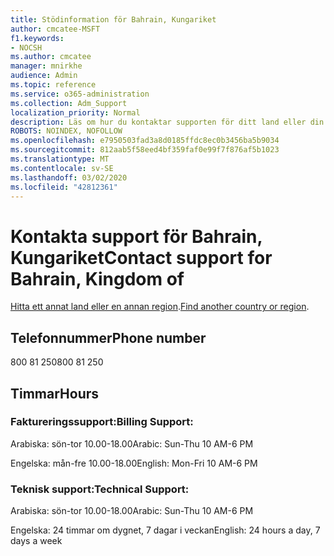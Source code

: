```yaml
---
title: Stödinformation för Bahrain, Kungariket
author: cmcatee-MSFT
f1.keywords:
- NOCSH
ms.author: cmcatee
manager: mnirkhe
audience: Admin
ms.topic: reference
ms.service: o365-administration
ms.collection: Adm_Support
localization_priority: Normal
description: Läs om hur du kontaktar supporten för ditt land eller din region.
ROBOTS: NOINDEX, NOFOLLOW
ms.openlocfilehash: e7950503fad3a8d0185ffdc8ec0b3456ba5b9034
ms.sourcegitcommit: 812aab5f58eed4bf359faf0e99f7f876af5b1023
ms.translationtype: MT
ms.contentlocale: sv-SE
ms.lasthandoff: 03/02/2020
ms.locfileid: "42812361"
---
```

# <a name="contact-support-for-bahrain-kingdom-of"></a><span data-ttu-id="1dfa0-103">Kontakta support för Bahrain, Kungariket</span><span class="sxs-lookup"><span data-stu-id="1dfa0-103">Contact support for Bahrain, Kingdom of</span></span>

<span data-ttu-id="1dfa0-104">[Hitta ett annat land eller en annan region](../contact-support-for-business-products.md).</span><span class="sxs-lookup"><span data-stu-id="1dfa0-104">[Find another country or region](../contact-support-for-business-products.md).</span></span>

## <a name="phone-number"></a><span data-ttu-id="1dfa0-105">Telefonnummer</span><span class="sxs-lookup"><span data-stu-id="1dfa0-105">Phone number</span></span>
<span data-ttu-id="1dfa0-106">800 81 250</span><span class="sxs-lookup"><span data-stu-id="1dfa0-106">800 81 250</span></span>

## <a name="hours"></a><span data-ttu-id="1dfa0-107">Timmar</span><span class="sxs-lookup"><span data-stu-id="1dfa0-107">Hours</span></span>
### <a name="billing-support"></a><span data-ttu-id="1dfa0-108">Faktureringssupport:</span><span class="sxs-lookup"><span data-stu-id="1dfa0-108">Billing Support:</span></span>

<span data-ttu-id="1dfa0-109">Arabiska: sön-tor 10.00-18.00</span><span class="sxs-lookup"><span data-stu-id="1dfa0-109">Arabic: Sun-Thu 10 AM-6 PM</span></span>

<span data-ttu-id="1dfa0-110">Engelska: mån-fre 10.00-18.00</span><span class="sxs-lookup"><span data-stu-id="1dfa0-110">English: Mon-Fri 10 AM-6 PM</span></span>

### <a name="technical-support"></a><span data-ttu-id="1dfa0-111">Teknisk support:</span><span class="sxs-lookup"><span data-stu-id="1dfa0-111">Technical Support:</span></span>

<span data-ttu-id="1dfa0-112">Arabiska: sön-tor 10.00-18.00</span><span class="sxs-lookup"><span data-stu-id="1dfa0-112">Arabic: Sun-Thu 10 AM-6 PM</span></span>

<span data-ttu-id="1dfa0-113">Engelska: 24 timmar om dygnet, 7 dagar i veckan</span><span class="sxs-lookup"><span data-stu-id="1dfa0-113">English: 24 hours a day, 7 days a week</span></span>
